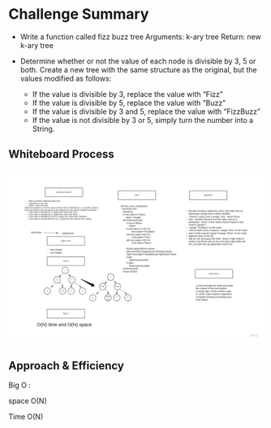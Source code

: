 # Challenge Summary


*  Write a function called fizz buzz tree
    Arguments: k-ary tree
    Return: new k-ary tree

* Determine whether or not the value of each node is divisible by 3, 5 or both. Create a new tree with the same structure as the original, but the values modified as follows:

   *  If the value is divisible by 3, replace the value with “Fizz”
   *  If the value is divisible by 5, replace the value with “Buzz”
   *  If the value is divisible by 3 and 5, replace the value with “FizzBuzz”
   * If the value is not divisible by 3 or 5, simply turn the number into a String.


## Whiteboard Process

![whiteboard](tree_fizz_buzz.jpg)

## Approach & Efficiency

Big O :

space O(N)

Time O(N)



